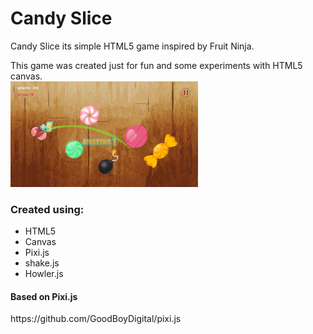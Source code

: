 <h1>Candy Slice</h1>

<p>Candy Slice its simple HTML5 game inspired by Fruit Ninja.</p>
This game was created just for fun and some experiments with HTML5 canvas.
</br>

<img src= "https://raw.githubusercontent.com/alexwander/CandySlice/master/images/screen.jpg" width="300">
</br>
<h3>Created using:</h3>
<ul>
    <li> HTML5</li>
    <li> Canvas</li>
    <li> Pixi.js</li>
    <li> shake.js</li>
    <li> Howler.js</li>
</ul>

<h4>Based on Pixi.js</h4>
<p>https://github.com/GoodBoyDigital/pixi.js</p>

